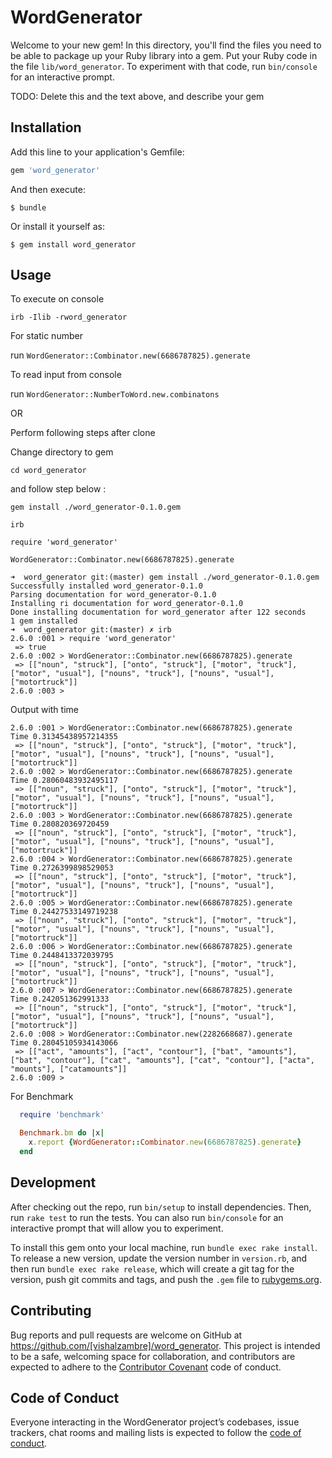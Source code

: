 # WordGenerator

Welcome to your new gem! In this directory, you'll find the files you need to be able to package up your Ruby library into a gem. Put your Ruby code in the file `lib/word_generator`. To experiment with that code, run `bin/console` for an interactive prompt.

TODO: Delete this and the text above, and describe your gem

## Installation

Add this line to your application's Gemfile:

```ruby
gem 'word_generator'
```

And then execute:

    $ bundle

Or install it yourself as:

    $ gem install word_generator

## Usage


To execute on console

`irb -Ilib -rword_generator`

For static number

run `WordGenerator::Combinator.new(6686787825).generate`

To read input from console

run `WordGenerator::NumberToWord.new.combinatons`

OR

Perform following steps after clone

Change directory to gem

`cd word_generator`

and follow step below :

```
gem install ./word_generator-0.1.0.gem

irb

require 'word_generator'

WordGenerator::Combinator.new(6686787825).generate
```


```
➜  word_generator git:(master) gem install ./word_generator-0.1.0.gem
Successfully installed word_generator-0.1.0
Parsing documentation for word_generator-0.1.0
Installing ri documentation for word_generator-0.1.0
Done installing documentation for word_generator after 122 seconds
1 gem installed
➜  word_generator git:(master) ✗ irb
2.6.0 :001 > require 'word_generator'
 => true
2.6.0 :002 > WordGenerator::Combinator.new(6686787825).generate
 => [["noun", "struck"], ["onto", "struck"], ["motor", "truck"], ["motor", "usual"], ["nouns", "truck"], ["nouns", "usual"], ["motortruck"]]
2.6.0 :003 >
```

Output with time
```
2.6.0 :001 > WordGenerator::Combinator.new(6686787825).generate
Time 0.31345438957214355
 => [["noun", "struck"], ["onto", "struck"], ["motor", "truck"], ["motor", "usual"], ["nouns", "truck"], ["nouns", "usual"], ["motortruck"]]
2.6.0 :002 > WordGenerator::Combinator.new(6686787825).generate
Time 0.28060483932495117
 => [["noun", "struck"], ["onto", "struck"], ["motor", "truck"], ["motor", "usual"], ["nouns", "truck"], ["nouns", "usual"], ["motortruck"]]
2.6.0 :003 > WordGenerator::Combinator.new(6686787825).generate
Time 0.280820369720459
 => [["noun", "struck"], ["onto", "struck"], ["motor", "truck"], ["motor", "usual"], ["nouns", "truck"], ["nouns", "usual"], ["motortruck"]]
2.6.0 :004 > WordGenerator::Combinator.new(6686787825).generate
Time 0.2726399898529053
 => [["noun", "struck"], ["onto", "struck"], ["motor", "truck"], ["motor", "usual"], ["nouns", "truck"], ["nouns", "usual"], ["motortruck"]]
2.6.0 :005 > WordGenerator::Combinator.new(6686787825).generate
Time 0.24427533149719238
 => [["noun", "struck"], ["onto", "struck"], ["motor", "truck"], ["motor", "usual"], ["nouns", "truck"], ["nouns", "usual"], ["motortruck"]]
2.6.0 :006 > WordGenerator::Combinator.new(6686787825).generate
Time 0.2448413372039795
 => [["noun", "struck"], ["onto", "struck"], ["motor", "truck"], ["motor", "usual"], ["nouns", "truck"], ["nouns", "usual"], ["motortruck"]]
2.6.0 :007 > WordGenerator::Combinator.new(6686787825).generate
Time 0.242051362991333
 => [["noun", "struck"], ["onto", "struck"], ["motor", "truck"], ["motor", "usual"], ["nouns", "truck"], ["nouns", "usual"], ["motortruck"]]
2.6.0 :008 > WordGenerator::Combinator.new(2282668687).generate
Time 0.28045105934143066
 => [["act", "amounts"], ["act", "contour"], ["bat", "amounts"], ["bat", "contour"], ["cat", "amounts"], ["cat", "contour"], ["acta", "mounts"], ["catamounts"]]
2.6.0 :009 >

```
For Benchmark

```ruby
  require 'benchmark'

  Benchmark.bm do |x|
    x.report {WordGenerator::Combinator.new(6686787825).generate}
  end
```

## Development

After checking out the repo, run `bin/setup` to install dependencies. Then, run `rake test` to run the tests. You can also run `bin/console` for an interactive prompt that will allow you to experiment.

To install this gem onto your local machine, run `bundle exec rake install`. To release a new version, update the version number in `version.rb`, and then run `bundle exec rake release`, which will create a git tag for the version, push git commits and tags, and push the `.gem` file to [rubygems.org](https://rubygems.org).

## Contributing

Bug reports and pull requests are welcome on GitHub at https://github.com/[vishalzambre]/word_generator. This project is intended to be a safe, welcoming space for collaboration, and contributors are expected to adhere to the [Contributor Covenant](http://contributor-covenant.org) code of conduct.

## Code of Conduct

Everyone interacting in the WordGenerator project’s codebases, issue trackers, chat rooms and mailing lists is expected to follow the [code of conduct](https://github.com/[vishalzambre]/word_generator/blob/master/CODE_OF_CONDUCT.md).
